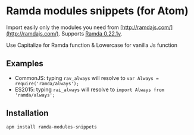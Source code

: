 # Ramda modules snippets (for Atom)

Import easily only the modules you need from [http://ramdajs.com/](http://ramdajs.com/).
Supports [Ramda 0.22.1v](http://ramdajs.com/).

Use Capitalize for Ramda function & Lowercase for vanilla Js function

## Examples
- CommonJS: typing `rav_always` will resolve to `var Always = require('ramda/always');`
- ES2015: typing `rai_always` will resolve to `import Always from 'ramda/always';`

## Installation
```
apm install ramda-modules-snippets
```
